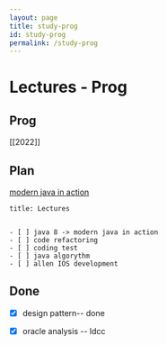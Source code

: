 ```yaml
---
layout: page  
title: study-prog
id: study-prog
permalink: /study-prog
---
```


# Lectures - Prog
## Prog
[[2022]]


## Plan

[modern java in action](https://livebook.manning.com/book/modern-java-in-action/about-this-book/)

```ad-todo
title: Lectures


- [ ] java 8 -> modern java in action
- [ ] code refactoring
- [ ] coding test
- [ ] java algorythm
- [ ] allen IOS development
```


## Done
- [x] design pattern-- done
- [x] oracle analysis -- ldcc




